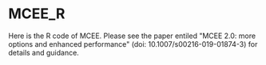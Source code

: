 # MCEE_R
Here is the R code of MCEE.
Please see the paper entiled "MCEE 2.0: more options and enhanced performance" (doi: 10.1007/s00216-019-01874-3) for details and guidance.
